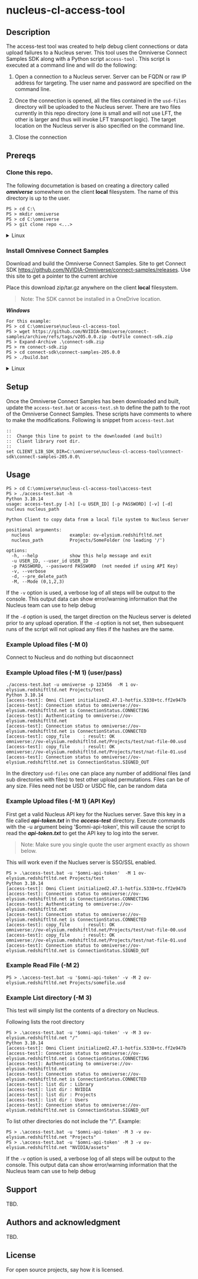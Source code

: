 # nucleus-cl-access-tool



## Description
The access-test tool was created to help debug client connections or data upload failures to a Nucleus server. This tool uses the Omniverse Connect Samples SDK along with a Python script `access-tool` . This script is executed at a command line and will do the following:

1. Open a connection to a Nucleus server. Server can be FQDN or raw IP address for targeting. The user name and password are specified on the command line.

2. Once the connection is opened, all the files contained in the `usd-files` directory will be uploaded to the Nucleus server. There are two files currently in this repo directory (one is small and will not use LFT, the other is larger and thus will invoke LFT transport logic). The target location on the Nucleus server is also specified on the command line.

3. Close the connection


## Prereqs

### Clone this repo.
The following documetation is based on creating a directory called ***omniverse*** somewhere on the client **local** filesystem. The name of this directory is up to the user.

```
PS > cd C:\
PS > mkdir omniverse
PS > cd C:\omniverse
PS > git clone repo <...>
```


<details>
  <summary>Linux</summary>

```
$ cd ~
$ mkdir omniverse
$ cd omniverse
$ git clone repo <...>
```
</details>


### Install Omnivese Connect Samples
Download and build the Omniverse Connect Samples. Site to get Connect SDK https://github.com/NVIDIA-Omniverse/connect-samples/releases.
Use this site to get a pointer to the current archive

Place this download zip/tar.gz anywhere on the client **local** filesystem.
> Note: The SDK cannot be installed in a OneDrive location.

***Windows***
```
For this example:
PS > cd C:\omniverse\nucleus-cl-access-tool 
PS > wget https://github.com/NVIDIA-Omniverse/connect-samples/archive/refs/tags/v205.0.0.zip -OutFile connect-sdk.zip
PS > Expand-Archive .\connect-sdk.zip
PS > rm connect-sdk.zip
PS > cd connect-sdk\connect-samples-205.0.0
PS > ./build.bat
```

<details>
  <summary>Linux</summary>

```
$ wget https://github.com/NVIDIA-Omniverse/connect-samples/archive/refs/tags/v205.0.0.tar.gz  -O connect-sdk.tar.gz
$ mkdir -p connect-sdk && tar -xvf connect-sdk.tar.gz -C connect-sdk/
$ rm connect-sdk.tar.gz
$ cd connect-sdk/connect-samples-205.0.0/
$ ./build.sh
```
</details>


## Setup
Once the Omniverse Connect Samples has been downloaded and built, update the `access-test.bat` or `access-test.sh` to define the path to the root of the Omniverse Connect Samples. These scripts have comments to where to make the modifications. Following is snippet from `access-test.bat`

```
::
::  Change this line to point to the downloaded (and built)
::  Client library root dir. 
::
set CLIENT_LIB_SDK_DIR=C:\omniverse\nucleus-cl-access-tool\connect-sdk\connect-samples-205.0.0\
```

## Usage

```
PS > cd C:\omniverse\nucleus-cl-access-tool\access-test
PS > ./access-test.bat -h
Python 3.10.14
usage: access-test.py [-h] [-u USER_ID] [-p PASSWORD] [-v] [-d] nucleus nucleus_path

Python Client to copy data from a local file system to Nucleus Server

positional arguments:
  nucleus               example: ov-elysium.redshiftltd.net
  nucleus_path          Projects/SomeFolder (no leading '/')

options:
  -h, --help            show this help message and exit
  -u USER_ID, --user_id USER_ID
  -p PASSWORD, --password PASSWORD  (not needed if using API Key)
  -v, --verbose
  -d, --pre_delete_path
  -M, --Mode (0,1,2,3)
```
If the `-v` option is used, a verbose log of all steps will be output to the console. This output data can show error/warning information that the Nucleus team can use to help debug

If the `-d` option is used, the target direction on the Nucleus server is deleted prior to any upload operation. If the `-d` option is not set, then subsequent runs of the script will not upload any files if the hashes are the same.

### Example Upload files (-M 0)
Connect to Nucleus and do nothing but discaonnect

### Example Upload files (-M 1) (user/pass)
```
./access-test.bat -u omniverse -p 123456  -M 1 ov-elysium.redshiftltd.net Projects/test
Python 3.10.14
[access-test]: Omni Client initialized2.47.1-hotfix.5338+tc.ff2e947b
[access-test]: Connection status to omniverse://ov-elysium.redshiftltd.net is ConnectionStatus.CONNECTING
[access-test]: Authenticating to omniverse://ov-elysium.redshiftltd.net
[access-test]: Connection status to omniverse://ov-elysium.redshiftltd.net is ConnectionStatus.CONNECTED
[access-test]: copy_file     : result: OK                   omniverse://ov-elysium.redshiftltd.net/Projects/test/nat-file-00.usd
[access-test]: copy_file     : result: OK                   omniverse://ov-elysium.redshiftltd.net/Projects/test/nat-file-01.usd
[access-test]: Connection status to omniverse://ov-elysium.redshiftltd.net is ConnectionStatus.SIGNED_OUT
```

In the directory ```usd-files``` one can place any number of additional files (and sub directories with files) to test other upload permutations. Files can be of any size. Files need not be USD or USDC file, can be random data


### Example Upload files (-M 1) (API Key)
First get a valid Nucleus API key for the Nuclues server. Save this key in a file called ***api-token.txt*** in the ***access-test*** directory. Execute commands with the -u argument being '$omni-api-token', this will cause the script to read the ***api-token.txt*** to get the API key to log into the server.

> Note: Make sure you single quote the user argment exactly as shown below. 

This will work even if the Nuclues server is SSO/SSL enabled.

```
PS > .\access-test.bat -u '$omni-api-token'  -M 1 ov-elysium.redshiftltd.net Projects/test
Python 3.10.14
[access-test]: Omni Client initialized2.47.1-hotfix.5338+tc.ff2e947b
[access-test]: Connection status to omniverse://ov-elysium.redshiftltd.net is ConnectionStatus.CONNECTING
[access-test]: Authenticating to omniverse://ov-elysium.redshiftltd.net
[access-test]: Connection status to omniverse://ov-elysium.redshiftltd.net is ConnectionStatus.CONNECTED
[access-test]: copy_file     : result: OK                   omniverse://ov-elysium.redshiftltd.net/Projects/test/nat-file-00.usd
[access-test]: copy_file     : result: OK                   omniverse://ov-elysium.redshiftltd.net/Projects/test/nat-file-01.usd
[access-test]: Connection status to omniverse://ov-elysium.redshiftltd.net is ConnectionStatus.SIGNED_OUT
```
### Example Read File (-M 2)

```
PS > .\access-test.bat -u '$omni-api-token' -v -M 2 ov-elysium.redshiftltd.net Projects/somefile.usd
```

### Example List directory (-M 3)
This test will simply list the contents of a directory on Nucleus.

Following lists the root directory
```
PS > .\access-test.bat -u '$omni-api-token' -v -M 3 ov-elysium.redshiftltd.net "/"
Python 3.10.14
[access-test]: Omni Client initialized2.47.1-hotfix.5338+tc.ff2e947b
[access-test]: Connection status to omniverse://ov-elysium.redshiftltd.net is ConnectionStatus.CONNECTING
[access-test]: Authenticating to omniverse://ov-elysium.redshiftltd.net
[access-test]: Connection status to omniverse://ov-elysium.redshiftltd.net is ConnectionStatus.CONNECTED
[access-test]: list dir : Library
[access-test]: list dir : NVIDIA
[access-test]: list dir : Projects
[access-test]: list dir : Users
[access-test]: Connection status to omniverse://ov-elysium.redshiftltd.net is ConnectionStatus.SIGNED_OUT
```

To list other directories do not include the "/". Example:
```
PS > .\access-test.bat -u '$omni-api-token' -M 3 -v ov-elysium.redshiftltd.net "Projects"
PS > .\access-test.bat -u '$omni-api-token' -M 3 -v ov-elysium.redshiftltd.net "NVIDIA/assets"
```

If the `-v` option is used, a verbose log of all steps will be output to the console. This output data can show error/warning information that the Nucleus team can use to help debug

## Support
TBD.


## Authors and acknowledgment
TBD.

## License
For open source projects, say how it is licensed.

